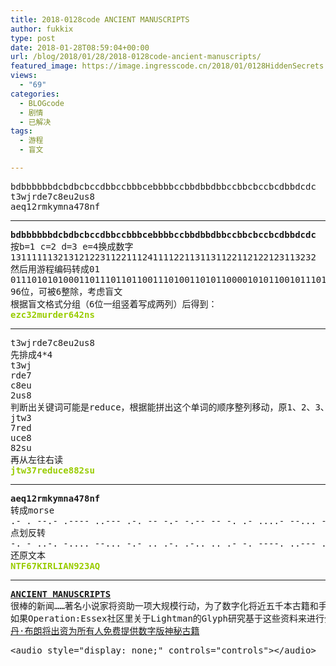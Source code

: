 ```yaml
---
title: 2018-0128code ANCIENT MANUSCRIPTS
author: fukkix
type: post
date: 2018-01-28T08:59:04+00:00
url: /blog/2018/01/28/2018-0128code-ancient-manuscripts/
featured_image: https://image.ingresscode.cn/2018/01/0128HiddenSecrets.jpg?x-oss-process=image/resize,m_fill,w_700,h_220
views:
  - "69"
categories:
  - BLOGcode
  - 剧情
  - 已解决
tags:
  - 游程
  - 盲文

---
```

<pre>bdbbbbbbdcbdbcbccdbbccbbbcebbbbccbbdbbdbbccbbcbccbcdbbdcdc
t3wjrde7c8eu2us8
aeq12rmkymna478nf<!--more--></pre>

* * *

<pre><strong>bdbbbbbbdcbdbcbccdbbccbbbcebbbbccbbdbbdbbccbbcbccbcdbbdcdc
</strong>按b=1 c=2 d=3 e=4换成数字
1311111132131212231122111241111221131131122112122123113232
然后用游程编码转成01
011101010100011011101101100111010011010110000101011001011101000101100101101100100111010001100011
96位，可被6整除，考虑盲文
根据盲文格式分组（6位一组竖着写成两列）后得到：
<span style="color: #99cc00;"><strong>ezc32murder642ns</strong></span></pre>

* * *

<pre>t3wjrde7c8eu2us8
先排成4*4
t3wj
rde7
c8eu
2us8
判断出关键词可能是reduce，根据能拼出这个单词的顺序整列移动，原1、2、3、4列的顺序变成4、1、3、2
jtw3
7red
uce8
82su
再从左往右读
<span style="color: #99cc00;"><strong>jtw37reduce882su</strong></span></pre>

* * *

<pre><strong>aeq12rmkymna478nf
</strong>转成morse
.- . --.- .---- ..--- .-. -- -.- -.-- -- -. .- ....- --... ---.. -. ..-.
点划反转
-. - ..-. -.... --... -.- .. .-. .-.. .. .- -. ----. ..--- ...-- .- --.-
还原文本<strong>
<span id="output"><span style="color: #99cc00;">NTF67KIRLIAN923AQ</span>
</span></strong></pre>

* * *

<pre><strong><a href="http://investigate.ingress.com/2018/01/28/ancient-manuscripts/">ANCIENT MANUSCRIPTS
</a></strong>很棒的新闻……著名小说家将资助一项大规模行动，为了数字化将近五千本古籍和手稿，有些都有近百年历史了……
如果Operation:Essex社区里关于Lightman的Glyph研究基于这些资料来进行分析的话，不敢想象他们会发现什么……
<a href="https://qz.com/713503/the-ancient-occult-texts-that-dan-brown-is-paying-to-digitize-and-make-free-for-all/">丹·布朗将出资为所有人免费提供数字版神秘古籍</a></pre>

<pre>&lt;audio style="display: none;" controls="controls">&lt;/audio></pre>

<audio style="display: none;" controls="controls"></audio>

<audio style="display: none;" controls="controls"></audio>

<audio style="display: none;" controls="controls"></audio>